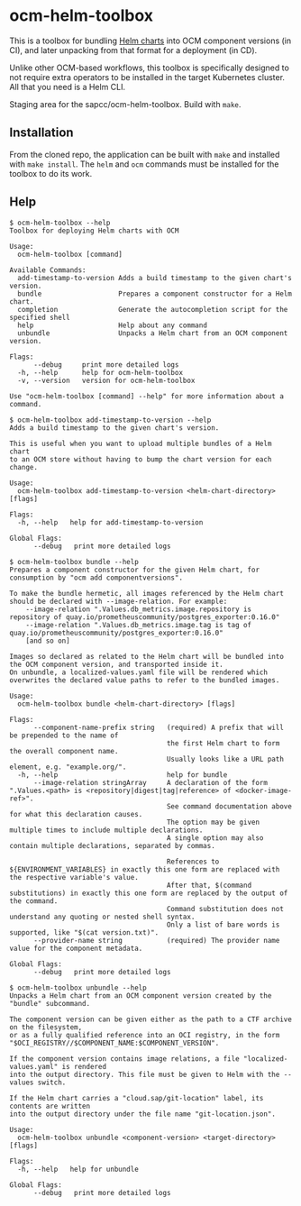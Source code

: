 <!--
SPDX-FileCopyrightText: 2025 SAP SE

SPDX-License-Identifier: Apache-2.0
-->

# ocm-helm-toolbox

This is a toolbox for bundling [Helm charts](https://helm.sh) into OCM component versions (in CI),
and later unpacking from that format for a deployment (in CD).

Unlike other OCM-based workflows, this toolbox is specifically designed to not
require extra operators to be installed in the target Kubernetes cluster.
All that you need is a Helm CLI.

Staging area for the sapcc/ocm-helm-toolbox. Build with `make`.

## Installation

From the cloned repo, the application can be built with `make` and installed with `make install`.
The `helm` and `ocm` commands must be installed for the toolbox to do its work.

## Help

```console
$ ocm-helm-toolbox --help
Toolbox for deploying Helm charts with OCM

Usage:
  ocm-helm-toolbox [command]

Available Commands:
  add-timestamp-to-version Adds a build timestamp to the given chart's version.
  bundle                   Prepares a component constructor for a Helm chart.
  completion               Generate the autocompletion script for the specified shell
  help                     Help about any command
  unbundle                 Unpacks a Helm chart from an OCM component version.

Flags:
      --debug     print more detailed logs
  -h, --help      help for ocm-helm-toolbox
  -v, --version   version for ocm-helm-toolbox

Use "ocm-helm-toolbox [command] --help" for more information about a command.
```

```console
$ ocm-helm-toolbox add-timestamp-to-version --help
Adds a build timestamp to the given chart's version.

This is useful when you want to upload multiple bundles of a Helm chart
to an OCM store without having to bump the chart version for each change.

Usage:
  ocm-helm-toolbox add-timestamp-to-version <helm-chart-directory> [flags]

Flags:
  -h, --help   help for add-timestamp-to-version

Global Flags:
      --debug   print more detailed logs
```

```console
$ ocm-helm-toolbox bundle --help
Prepares a component constructor for the given Helm chart, for consumption by "ocm add componentversions".

To make the bundle hermetic, all images referenced by the Helm chart should be declared with --image-relation. For example:
    --image-relation ".Values.db_metrics.image.repository is repository of quay.io/prometheuscommunity/postgres_exporter:0.16.0"
    --image-relation ".Values.db_metrics.image.tag is tag of quay.io/prometheuscommunity/postgres_exporter:0.16.0"
    [and so on]

Images so declared as related to the Helm chart will be bundled into the OCM component version, and transported inside it.
On unbundle, a localized-values.yaml file will be rendered which overwrites the declared value paths to refer to the bundled images.

Usage:
  ocm-helm-toolbox bundle <helm-chart-directory> [flags]

Flags:
      --component-name-prefix string   (required) A prefix that will be prepended to the name of
                                       the first Helm chart to form the overall component name.
                                       Usually looks like a URL path element, e.g. "example.org/".
  -h, --help                           help for bundle
      --image-relation stringArray     A declaration of the form ".Values.<path> is <repository|digest|tag|reference> of <docker-image-ref>".
                                       See command documentation above for what this declaration causes.
                                       The option may be given multiple times to include multiple declarations.
                                       A single option may also contain multiple declarations, separated by commas.

                                       References to ${ENVIRONMENT_VARIABLES} in exactly this one form are replaced with the respective variable's value.
                                       After that, $(command substitutions) in exactly this one form are replaced by the output of the command.
                                       Command substitution does not understand any quoting or nested shell syntax.
                                       Only a list of bare words is supported, like "$(cat version.txt)".
      --provider-name string           (required) The provider name value for the component metadata.

Global Flags:
      --debug   print more detailed logs
```

```console
$ ocm-helm-toolbox unbundle --help
Unpacks a Helm chart from an OCM component version created by the "bundle" subcommand.

The component version can be given either as the path to a CTF archive on the filesystem,
or as a fully qualified reference into an OCI registry, in the form "$OCI_REGISTRY//$COMPONENT_NAME:$COMPONENT_VERSION".

If the component version contains image relations, a file "localized-values.yaml" is rendered
into the output directory. This file must be given to Helm with the --values switch.

If the Helm chart carries a "cloud.sap/git-location" label, its contents are written
into the output directory under the file name "git-location.json".

Usage:
  ocm-helm-toolbox unbundle <component-version> <target-directory> [flags]

Flags:
  -h, --help   help for unbundle

Global Flags:
      --debug   print more detailed logs
```
